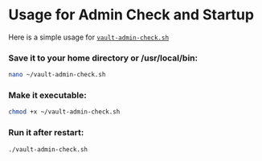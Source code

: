 # Usage for Admin Check and Startup

Here is a simple usage for [`vault-admin-check.sh`](./vault-admin-check.sh)


### Save it to your home directory or /usr/local/bin:

```bash
nano ~/vault-admin-check.sh
```


### Make it executable:

```bash
chmod +x ~/vault-admin-check.sh
```

### Run it after restart:

```bash
./vault-admin-check.sh
```
